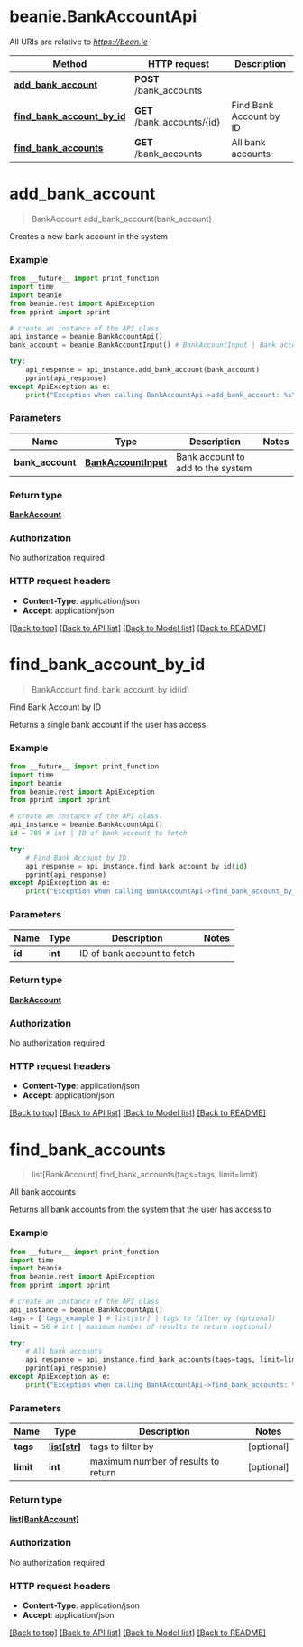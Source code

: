 # beanie.BankAccountApi

All URIs are relative to *https://bean.ie*

Method | HTTP request | Description
------------- | ------------- | -------------
[**add_bank_account**](BankAccountApi.md#add_bank_account) | **POST** /bank_accounts | 
[**find_bank_account_by_id**](BankAccountApi.md#find_bank_account_by_id) | **GET** /bank_accounts/{id} | Find Bank Account by ID
[**find_bank_accounts**](BankAccountApi.md#find_bank_accounts) | **GET** /bank_accounts | All bank accounts


# **add_bank_account**
> BankAccount add_bank_account(bank_account)



Creates a new bank account in the system

### Example
```python
from __future__ import print_function
import time
import beanie
from beanie.rest import ApiException
from pprint import pprint

# create an instance of the API class
api_instance = beanie.BankAccountApi()
bank_account = beanie.BankAccountInput() # BankAccountInput | Bank account to add to the system

try:
    api_response = api_instance.add_bank_account(bank_account)
    pprint(api_response)
except ApiException as e:
    print("Exception when calling BankAccountApi->add_bank_account: %s\n" % e)
```

### Parameters

Name | Type | Description  | Notes
------------- | ------------- | ------------- | -------------
 **bank_account** | [**BankAccountInput**](BankAccountInput.md)| Bank account to add to the system | 

### Return type

[**BankAccount**](BankAccount.md)

### Authorization

No authorization required

### HTTP request headers

 - **Content-Type**: application/json
 - **Accept**: application/json

[[Back to top]](#) [[Back to API list]](../README.md#documentation-for-api-endpoints) [[Back to Model list]](../README.md#documentation-for-models) [[Back to README]](../README.md)

# **find_bank_account_by_id**
> BankAccount find_bank_account_by_id(id)

Find Bank Account by ID

Returns a single bank account if the user has access

### Example
```python
from __future__ import print_function
import time
import beanie
from beanie.rest import ApiException
from pprint import pprint

# create an instance of the API class
api_instance = beanie.BankAccountApi()
id = 789 # int | ID of bank account to fetch

try:
    # Find Bank Account by ID
    api_response = api_instance.find_bank_account_by_id(id)
    pprint(api_response)
except ApiException as e:
    print("Exception when calling BankAccountApi->find_bank_account_by_id: %s\n" % e)
```

### Parameters

Name | Type | Description  | Notes
------------- | ------------- | ------------- | -------------
 **id** | **int**| ID of bank account to fetch | 

### Return type

[**BankAccount**](BankAccount.md)

### Authorization

No authorization required

### HTTP request headers

 - **Content-Type**: application/json
 - **Accept**: application/json

[[Back to top]](#) [[Back to API list]](../README.md#documentation-for-api-endpoints) [[Back to Model list]](../README.md#documentation-for-models) [[Back to README]](../README.md)

# **find_bank_accounts**
> list[BankAccount] find_bank_accounts(tags=tags, limit=limit)

All bank accounts

Returns all bank accounts from the system that the user has access to

### Example
```python
from __future__ import print_function
import time
import beanie
from beanie.rest import ApiException
from pprint import pprint

# create an instance of the API class
api_instance = beanie.BankAccountApi()
tags = ['tags_example'] # list[str] | tags to filter by (optional)
limit = 56 # int | maximum number of results to return (optional)

try:
    # All bank accounts
    api_response = api_instance.find_bank_accounts(tags=tags, limit=limit)
    pprint(api_response)
except ApiException as e:
    print("Exception when calling BankAccountApi->find_bank_accounts: %s\n" % e)
```

### Parameters

Name | Type | Description  | Notes
------------- | ------------- | ------------- | -------------
 **tags** | [**list[str]**](str.md)| tags to filter by | [optional] 
 **limit** | **int**| maximum number of results to return | [optional] 

### Return type

[**list[BankAccount]**](BankAccount.md)

### Authorization

No authorization required

### HTTP request headers

 - **Content-Type**: application/json
 - **Accept**: application/json

[[Back to top]](#) [[Back to API list]](../README.md#documentation-for-api-endpoints) [[Back to Model list]](../README.md#documentation-for-models) [[Back to README]](../README.md)

